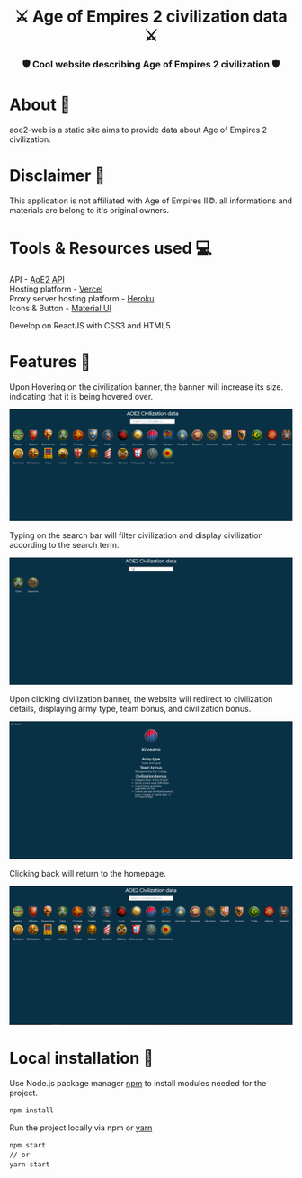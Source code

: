 <h1 align="center"> ⚔️ Age of Empires 2 civilization data ⚔️ </h1>
<h3 align="center">🛡 Cool website describing Age of Empires 2 civilization 🛡</h3>

# About 📝

aoe2-web is a static site aims to provide data about Age of Empires 2 civilization.

# Disclaimer 📌

This application is not affiliated with Age of Empires II©. all informations and materials are belong to it's original owners.

# Tools & Resources used 💻

API - [AoE2 API](https://age-of-empires-2-api.herokuapp.com/docs/)
<br/>
Hosting platform - [Vercel](https://vercel.com/docs)
<br/>
Proxy server hosting platform - [Heroku](https://dashboard.heroku.com/)
<br/>
Icons & Button - [Material UI](https://mui.com/components/material-icons/)
<br/>

Develop on ReactJS with CSS3 and HTML5

# Features 🌌

Upon Hovering on the civilization banner, the banner will increase its size. indicating that it is being hovered over.

![Hover](/images/hover.png?raw=true)

Typing on the search bar will filter civilization and display civilization according to the search term.

![Search](/images/search.png?raw=true)

Upon clicking civilization banner, the website will redirect to civilization details, displaying army type, team bonus, and civilization bonus.

![CivDetails](/images/civdetail.png?raw=true)

Clicking back will return to the homepage.

![Homepage](/images/mainpage.png?raw=true)

# Local installation 📁

Use Node.js package manager [npm](https://nodejs.org/en/) to install modules needed for the project.

```bash
npm install
```
Run the project locally via npm or [yarn](https://yarnpkg.com/)
```bash
npm start
// or
yarn start
```
